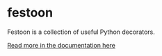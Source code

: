 # festoon

Festoon is a collection of useful Python decorators.

[Read more in the documentation here](https://notmatthancock.github.io/festoon/)
